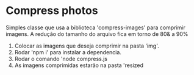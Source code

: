# Compress photos

Simples classe que usa a biblioteca 'compress-images' para comprimir imagens. 
A redução do tamanho do arquivo fica em torno de 80& a 90%

1. Colocar as imagens que deseja comprimir na pasta 'img'.
2. Rodar 'npm i' para instalar a dependencia.
2. Rodar o comando 'node compress.js
3. As imagens comprimidas estarão na pasta 'resized
